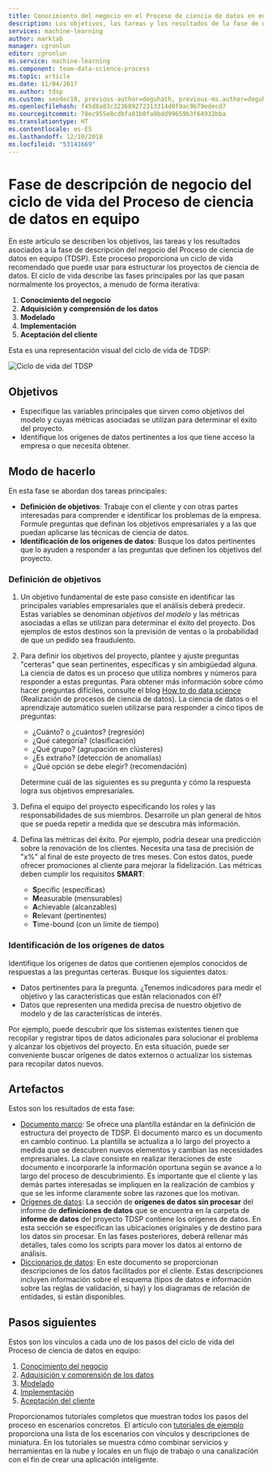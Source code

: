 ```yaml
---
title: Conocimiento del negocio en el Proceso de ciencia de datos en equipos
description: Los objetivos, las tareas y los resultados de la fase de descripción del negocio de los proyectos de ciencia de datos en el Proceso de ciencia de datos en equipos.
services: machine-learning
author: marktab
manager: cgronlun
editor: cgronlun
ms.service: machine-learning
ms.component: team-data-science-process
ms.topic: article
ms.date: 11/04/2017
ms.author: tdsp
ms.custom: seodec18, previous-author=deguhath, previous-ms.author=deguhath
ms.openlocfilehash: f45d8a83c323689272313314d0f9ac9b79edecd7
ms.sourcegitcommit: 78ec955e8cdbfa01b0fa9bdd99659b3f64932bba
ms.translationtype: HT
ms.contentlocale: es-ES
ms.lasthandoff: 12/10/2018
ms.locfileid: "53141669"
---
```

# <a name="the-business-understanding-stage-of-the-team-data-science-process-lifecycle"></a>Fase de descripción de negocio del ciclo de vida del Proceso de ciencia de datos en equipo

En este artículo se describen los objetivos, las tareas y los resultados asociados a la fase de descripción del negocio del Proceso de ciencia de datos en equipo (TDSP). Este proceso proporciona un ciclo de vida recomendado que puede usar para estructurar los proyectos de ciencia de datos. El ciclo de vida describe las fases principales por las que pasan normalmente los proyectos, a menudo de forma iterativa:

   1. **Conocimiento del negocio**
   2. **Adquisición y comprensión de los datos**
   3. **Modelado**
   4. **Implementación**
   5. **Aceptación del cliente**

Esta es una representación visual del ciclo de vida de TDSP: 

![Ciclo de vida del TDSP](./media/lifecycle/tdsp-lifecycle2.png) 


## <a name="goals"></a>Objetivos
* Especifique las variables principales que sirven como objetivos del modelo y cuyas métricas asociadas se utilizan para determinar el éxito del proyecto.
* Identifique los orígenes de datos pertinentes a los que tiene acceso la empresa o que necesita obtener.

## <a name="how-to-do-it"></a>Modo de hacerlo
En esta fase se abordan dos tareas principales: 

   * **Definición de objetivos**: Trabaje con el cliente y con otras partes interesadas para comprender e identificar los problemas de la empresa. Formule preguntas que definan los objetivos empresariales y a las que puedan aplicarse las técnicas de ciencia de datos.
   * **Identificación de los orígenes de datos**: Busque los datos pertinentes que lo ayuden a responder a las preguntas que definen los objetivos del proyecto.

### <a name="define-objectives"></a>Definición de objetivos
1. Un objetivo fundamental de este paso consiste en identificar las principales variables empresariales que el análisis deberá predecir. Estas variables se denominan *objetivos del modelo* y las métricas asociadas a ellas se utilizan para determinar el éxito del proyecto. Dos ejemplos de estos destinos son la previsión de ventas o la probabilidad de que un pedido sea fraudulento.

2. Para definir los objetivos del proyecto, plantee y ajuste preguntas "certeras" que sean pertinentes, específicas y sin ambigüedad alguna. La ciencia de datos es un proceso que utiliza nombres y números para responder a estas preguntas. Para obtener más información sobre cómo hacer preguntas difíciles, consulte el blog [How to do data science](https://blogs.technet.microsoft.com/machinelearning/2016/03/28/how-to-do-data-science/) (Realización de procesos de ciencia de datos). La ciencia de datos o el aprendizaje automático suelen utilizarse para responder a cinco tipos de preguntas:
 
   * ¿Cuánto? o ¿cuántos? (regresión)
   * ¿Qué categoría? (clasificación)
   * ¿Qué grupo? (agrupación en clústeres)
   * ¿Es extraño? (detección de anomalías)
   * ¿Qué opción se debe elegir? (recomendación)

   Determine cuál de las siguientes es su pregunta y cómo la respuesta logra sus objetivos empresariales.

3. Defina el equipo del proyecto especificando los roles y las responsabilidades de sus miembros. Desarrolle un plan general de hitos que se pueda repetir a medida que se descubra más información. 

4. Defina las métricas del éxito. Por ejemplo, podría desear una predicción sobre la renovación de los clientes. Necesita una tasa de precisión de "x%" al final de este proyecto de tres meses. Con estos datos, puede ofrecer promociones al cliente para mejorar la fidelización. Las métricas deben cumplir los requisitos **SMART**: 

   * **S**pecific (específicas) 
   * **M**easurable (mensurables)
   * **A**chievable (alcanzables) 
   * **R**elevant (pertinentes) 
   * **T**ime-bound (con un límite de tiempo) 

### <a name="identify-data-sources"></a>Identificación de los orígenes de datos
Identifique los orígenes de datos que contienen ejemplos conocidos de respuestas a las preguntas certeras. Busque los siguientes datos:

* Datos pertinentes para la pregunta. ¿Tenemos indicadores para medir el objetivo y las características que están relacionados con él?
* Datos que representen una medida precisa de nuestro objetivo de modelo y de las características de interés.

Por ejemplo, puede descubrir que los sistemas existentes tienen que recopilar y registrar tipos de datos adicionales para solucionar el problema y alcanzar los objetivos del proyecto. En esta situación, puede ser conveniente buscar orígenes de datos externos o actualizar los sistemas para recopilar datos nuevos.

## <a name="artifacts"></a>Artefactos
Estos son los resultados de esta fase:

   * [Documento marco](https://github.com/Azure/Azure-TDSP-ProjectTemplate/blob/master/Docs/Project/Charter.md): Se ofrece una plantilla estándar en la definición de estructura del proyecto de TDSP. El documento marco es un documento en cambio continuo. La plantilla se actualiza a lo largo del proyecto a medida que se descubren nuevos elementos y cambian las necesidades empresariales. La clave consiste en realizar iteraciones de este documento e incorporarle la información oportuna según se avance a lo largo del proceso de descubrimiento. Es importante que el cliente y las demás partes interesadas se impliquen en la realización de cambios y que se les informe claramente sobre las razones que los motivan.  
   * [Orígenes de datos](https://github.com/Azure/Azure-TDSP-ProjectTemplate/blob/master/Docs/Data_Report/Data%20Defintion.md#raw-data-sources): La sección de **orígenes de datos sin procesar** del informe de **definiciones de datos** que se encuentra en la carpeta de **informe de datos** del proyecto TDSP contiene los orígenes de datos. En esta sección se especifican las ubicaciones originales y de destino para los datos sin procesar. En las fases posteriores, deberá rellenar más detalles, tales como los scripts para mover los datos al entorno de análisis.  
   * [Diccionarios de datos](https://github.com/Azure/Azure-TDSP-ProjectTemplate/tree/master/Docs/Data_Dictionaries): En este documento se proporcionan descripciones de los datos facilitados por el cliente. Estas descripciones incluyen información sobre el esquema (tipos de datos e información sobre las reglas de validación, si hay) y los diagramas de relación de entidades, si están disponibles.

## <a name="next-steps"></a>Pasos siguientes

Estos son los vínculos a cada uno de los pasos del ciclo de vida del Proceso de ciencia de datos en equipo:

   1. [Conocimiento del negocio](lifecycle-business-understanding.md)
   2. [Adquisición y comprensión de los datos](lifecycle-data.md)
   3. [Modelado](lifecycle-modeling.md)
   4. [Implementación](lifecycle-deployment.md)
   5. [Aceptación del cliente](lifecycle-acceptance.md)

Proporcionamos tutoriales completos que muestran todos los pasos del proceso en escenarios concretos. El artículo con [tutoriales de ejemplo](walkthroughs.md) proporciona una lista de los escenarios con vínculos y descripciones de miniatura. En los tutoriales se muestra cómo combinar servicios y herramientas en la nube y locales en un flujo de trabajo o una canalización con el fin de crear una aplicación inteligente. 
